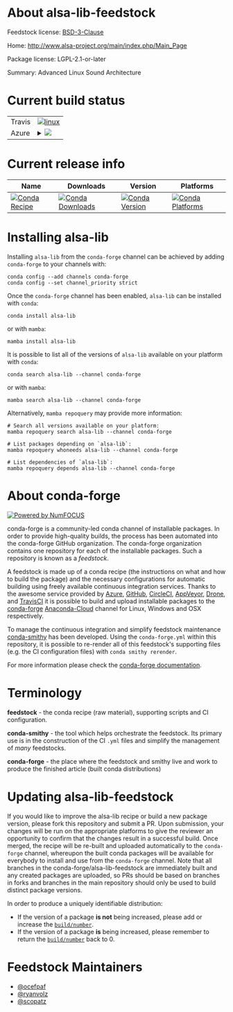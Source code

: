 About alsa-lib-feedstock
========================

Feedstock license: [BSD-3-Clause](https://github.com/conda-forge/alsa-lib-feedstock/blob/main/LICENSE.txt)

Home: http://www.alsa-project.org/main/index.php/Main_Page

Package license: LGPL-2.1-or-later

Summary: Advanced Linux Sound Architecture

Current build status
====================


<table><tr>
    <td>Travis</td>
    <td>
      <a href="https://app.travis-ci.com/conda-forge/alsa-lib-feedstock">
        <img alt="linux" src="https://img.shields.io/travis/com/conda-forge/alsa-lib-feedstock/main.svg?label=Linux">
      </a>
    </td>
  </tr>
    
  <tr>
    <td>Azure</td>
    <td>
      <details>
        <summary>
          <a href="https://dev.azure.com/conda-forge/feedstock-builds/_build/latest?definitionId=34&branchName=main">
            <img src="https://dev.azure.com/conda-forge/feedstock-builds/_apis/build/status/alsa-lib-feedstock?branchName=main">
          </a>
        </summary>
        <table>
          <thead><tr><th>Variant</th><th>Status</th></tr></thead>
          <tbody><tr>
              <td>linux_64</td>
              <td>
                <a href="https://dev.azure.com/conda-forge/feedstock-builds/_build/latest?definitionId=34&branchName=main">
                  <img src="https://dev.azure.com/conda-forge/feedstock-builds/_apis/build/status/alsa-lib-feedstock?branchName=main&jobName=linux&configuration=linux%20linux_64_" alt="variant">
                </a>
              </td>
            </tr><tr>
              <td>linux_aarch64</td>
              <td>
                <a href="https://dev.azure.com/conda-forge/feedstock-builds/_build/latest?definitionId=34&branchName=main">
                  <img src="https://dev.azure.com/conda-forge/feedstock-builds/_apis/build/status/alsa-lib-feedstock?branchName=main&jobName=linux&configuration=linux%20linux_aarch64_" alt="variant">
                </a>
              </td>
            </tr><tr>
              <td>linux_ppc64le</td>
              <td>
                <a href="https://dev.azure.com/conda-forge/feedstock-builds/_build/latest?definitionId=34&branchName=main">
                  <img src="https://dev.azure.com/conda-forge/feedstock-builds/_apis/build/status/alsa-lib-feedstock?branchName=main&jobName=linux&configuration=linux%20linux_ppc64le_" alt="variant">
                </a>
              </td>
            </tr>
          </tbody>
        </table>
      </details>
    </td>
  </tr>
</table>

Current release info
====================

| Name | Downloads | Version | Platforms |
| --- | --- | --- | --- |
| [![Conda Recipe](https://img.shields.io/badge/recipe-alsa--lib-green.svg)](https://anaconda.org/conda-forge/alsa-lib) | [![Conda Downloads](https://img.shields.io/conda/dn/conda-forge/alsa-lib.svg)](https://anaconda.org/conda-forge/alsa-lib) | [![Conda Version](https://img.shields.io/conda/vn/conda-forge/alsa-lib.svg)](https://anaconda.org/conda-forge/alsa-lib) | [![Conda Platforms](https://img.shields.io/conda/pn/conda-forge/alsa-lib.svg)](https://anaconda.org/conda-forge/alsa-lib) |

Installing alsa-lib
===================

Installing `alsa-lib` from the `conda-forge` channel can be achieved by adding `conda-forge` to your channels with:

```
conda config --add channels conda-forge
conda config --set channel_priority strict
```

Once the `conda-forge` channel has been enabled, `alsa-lib` can be installed with `conda`:

```
conda install alsa-lib
```

or with `mamba`:

```
mamba install alsa-lib
```

It is possible to list all of the versions of `alsa-lib` available on your platform with `conda`:

```
conda search alsa-lib --channel conda-forge
```

or with `mamba`:

```
mamba search alsa-lib --channel conda-forge
```

Alternatively, `mamba repoquery` may provide more information:

```
# Search all versions available on your platform:
mamba repoquery search alsa-lib --channel conda-forge

# List packages depending on `alsa-lib`:
mamba repoquery whoneeds alsa-lib --channel conda-forge

# List dependencies of `alsa-lib`:
mamba repoquery depends alsa-lib --channel conda-forge
```


About conda-forge
=================

[![Powered by
NumFOCUS](https://img.shields.io/badge/powered%20by-NumFOCUS-orange.svg?style=flat&colorA=E1523D&colorB=007D8A)](https://numfocus.org)

conda-forge is a community-led conda channel of installable packages.
In order to provide high-quality builds, the process has been automated into the
conda-forge GitHub organization. The conda-forge organization contains one repository
for each of the installable packages. Such a repository is known as a *feedstock*.

A feedstock is made up of a conda recipe (the instructions on what and how to build
the package) and the necessary configurations for automatic building using freely
available continuous integration services. Thanks to the awesome service provided by
[Azure](https://azure.microsoft.com/en-us/services/devops/), [GitHub](https://github.com/),
[CircleCI](https://circleci.com/), [AppVeyor](https://www.appveyor.com/),
[Drone](https://cloud.drone.io/welcome), and [TravisCI](https://travis-ci.com/)
it is possible to build and upload installable packages to the
[conda-forge](https://anaconda.org/conda-forge) [Anaconda-Cloud](https://anaconda.org/)
channel for Linux, Windows and OSX respectively.

To manage the continuous integration and simplify feedstock maintenance
[conda-smithy](https://github.com/conda-forge/conda-smithy) has been developed.
Using the ``conda-forge.yml`` within this repository, it is possible to re-render all of
this feedstock's supporting files (e.g. the CI configuration files) with ``conda smithy rerender``.

For more information please check the [conda-forge documentation](https://conda-forge.org/docs/).

Terminology
===========

**feedstock** - the conda recipe (raw material), supporting scripts and CI configuration.

**conda-smithy** - the tool which helps orchestrate the feedstock.
                   Its primary use is in the construction of the CI ``.yml`` files
                   and simplify the management of *many* feedstocks.

**conda-forge** - the place where the feedstock and smithy live and work to
                  produce the finished article (built conda distributions)


Updating alsa-lib-feedstock
===========================

If you would like to improve the alsa-lib recipe or build a new
package version, please fork this repository and submit a PR. Upon submission,
your changes will be run on the appropriate platforms to give the reviewer an
opportunity to confirm that the changes result in a successful build. Once
merged, the recipe will be re-built and uploaded automatically to the
`conda-forge` channel, whereupon the built conda packages will be available for
everybody to install and use from the `conda-forge` channel.
Note that all branches in the conda-forge/alsa-lib-feedstock are
immediately built and any created packages are uploaded, so PRs should be based
on branches in forks and branches in the main repository should only be used to
build distinct package versions.

In order to produce a uniquely identifiable distribution:
 * If the version of a package **is not** being increased, please add or increase
   the [``build/number``](https://docs.conda.io/projects/conda-build/en/latest/resources/define-metadata.html#build-number-and-string).
 * If the version of a package **is** being increased, please remember to return
   the [``build/number``](https://docs.conda.io/projects/conda-build/en/latest/resources/define-metadata.html#build-number-and-string)
   back to 0.

Feedstock Maintainers
=====================

* [@ocefpaf](https://github.com/ocefpaf/)
* [@ryanvolz](https://github.com/ryanvolz/)
* [@scopatz](https://github.com/scopatz/)

